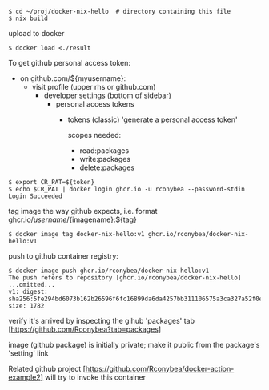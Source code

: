 ```
$ cd ~/proj/docker-nix-hello  # directory containing this file
$ nix build
```

upload to docker
```
$ docker load <./result
```


To get github personal access token:

- on github.com/${myusername}:
  - visit profile (upper rhs or github.com)
    - developer settings (bottom of sidebar)
      - personal access tokens
        - tokens (classic)
          'generate a personal access token'

          scopes needed:
          - read:packages
          - write:packages
          - delete:packages
          
```
$ export CR_PAT=${token}
$ echo $CR_PAT | docker login ghcr.io -u rconybea --password-stdin
Login Succeeded
```

tag image the way github expects,  i.e. format ghcr.io/${username}/${imagename}:${tag}

```
$ docker image tag docker-nix-hello:v1 ghcr.io/rconybea/docker-nix-hello:v1
```

push to github container registry:
```
$ docker image push ghcr.io/rconybea/docker-nix-hello:v1
The push refers to repository [ghcr.io/rconybea/docker-nix-hello]
...omitted...
v1: digest: sha256:5fe294bd6073b162b26596f6fc16899da6da4257bb311106575a3ca327a52f0e size: 1782
```

verify it's arrived by inspecting the gihub 'packages' tab [https://github.com/Rconybea?tab=packages]

image (github package) is initially private;  make it public from the package's 'setting' link

Related github project [https://github.com/Rconybea/docker-action-example2] will try to invoke this container

